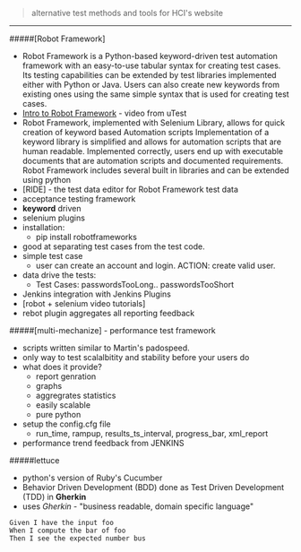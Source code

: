> alternative test methods and tools for HCI's website
______________________________

    
#####[Robot Framework]
- Robot Framework is a Python-based keyword-driven test automation framework with an easy-to-use tabular syntax for creating test cases. Its testing capabilities can be extended by test libraries implemented either with Python or Java. Users can also create new keywords from existing ones using the same simple syntax that is used for creating test cases.
- [Intro to Robot Framework](https://www.youtube.com/watch?v=CrkfmqFbJpU) - video from uTest
- Robot Framework, implemented with Selenium Library, allows for quick creation of keyword based Automation scripts
Implementation of a keyword library is simplified and allows for automation scripts that are human readable. Implemented correctly, users end up with executable documents that are automation scripts and documented requirements. Robot Framework includes several built in libraries and can be extended using python
- [RIDE] - the test data editor for Robot Framework test data
- acceptance testing framework
- **keyword** driven
- selenium plugins
- installation:
  - pip install robotframeworks
- good at separating test cases from the test code.
- simple test case
  - user can create an account and login.  ACTION: create valid user.  
- data drive the tests:
  - Test Cases:  passwordsTooLong..  passwordsTooShort
- Jenkins integration with Jenkins Plugins
- [robot + selenium video tutorials]
- rebot plugin aggregates all reporting feedback

#####[multi-mechanize] - performance test framework
- scripts written similar to Martin's padospeed.  
- only way to test scalalbitity and stability before your users do
- what does it provide?
  - report genration
  - graphs
  - aggregrates statistics
  - easily scalable
  - pure python
- setup the config.cfg file
  - run_time, rampup, results_ts_interval, progress_bar, xml_report
- performance trend feedback from JENKINS

#####lettuce
- python's version of Ruby's Cucumber
- Behavior Driven Development (BDD) done as Test Driven Development (TDD) in **Gherkin**
- uses *Gherkin* - "business readable, domain specific language"
```
Given I have the input foo
When I compute the bar of foo
Then I see the expected number bus
```
